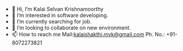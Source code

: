 - 👋 Hi, I’m Kalai Selvan Krishnamoorthy
- 👀 I’m interested in software developing.
- 🌱 I’m currently searching for job.
- 💞️ I’m looking to collaborate on new environment.
- 📫 How to reach me Mail:kalaishakthi.mvk@gmail.com
                     Ph. No.: +91-8072273821

<!---
KalaiKrish1210/KalaiKrish1210 is a ✨ special ✨ repository because its `README.md` (this file) appears on your GitHub profile.
You can click the Preview link to take a look at your changes.
--->
